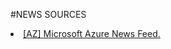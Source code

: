 #NEWS SOURCES
<li><a href="https://rss.app/feeds/_9AHcogNmF3t7vVCJ.xml">[AZ] Microsoft Azure News Feed.</a></li>
